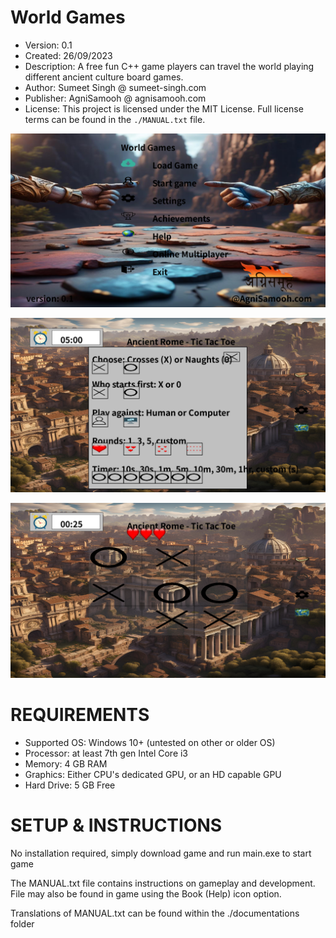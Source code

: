# World Games

* Version: 0.1
* Created: 26/09/2023
* Description: A free fun C++ game players can travel the world playing different ancient culture board games.
* Author: Sumeet Singh @ sumeet-singh.com
* Publisher: AgniSamooh @ agnisamooh.com
* License: This project is licensed under the MIT License. Full license terms can be found in the `./MANUAL.txt` file.


![Promotional Screenshot 1](assets/graphics/promotional_artwork/promo%20screenshot%201.png)

![Promotional Screenshot 2](assets/graphics/promotional_artwork/promo%20screenshot%202.png)

![Promotional Screenshot 3](assets/graphics/promotional_artwork/promo%20screenshot%203.png)


# REQUIREMENTS

* Supported OS: Windows 10+ (untested on other or older OS)
* Processor: at least 7th gen Intel Core i3 
* Memory: 4 GB RAM
* Graphics: Either CPU's dedicated GPU, or an HD capable GPU
* Hard Drive: 5 GB Free


# SETUP & INSTRUCTIONS

No installation required, simply download game and run main.exe to start game

The MANUAL.txt file contains instructions on gameplay and development. 
File may also be found in game using the Book (Help) icon option.

Translations of MANUAL.txt can be found within the ./documentations folder

